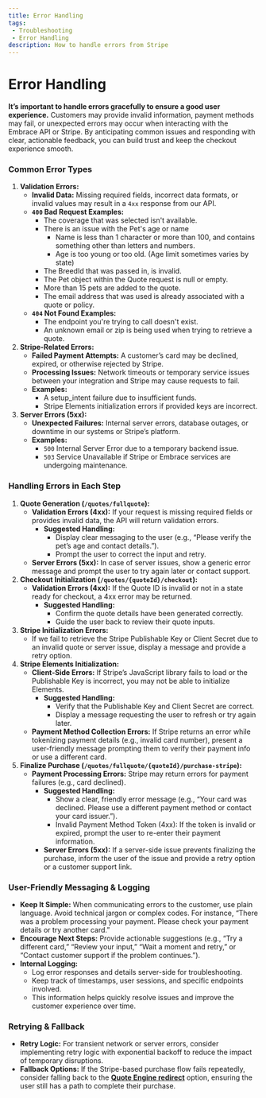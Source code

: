 ```yaml
---
title: Error Handling
tags: 
 - Troubleshooting
 - Error Handling
description: How to handle errors from Stripe
---
```


# Error Handling

**It’s important to handle errors gracefully to ensure a good user experience.** Customers may provide invalid information, payment methods may fail, or unexpected errors may occur when interacting with the Embrace API or Stripe. By anticipating common issues and responding with clear, actionable feedback, you can build trust and keep the checkout experience smooth.

### Common Error Types
1. **Validation Errors:**
    - **Invalid Data:** Missing required fields, incorrect data formats, or invalid values may result in a `4xx` response from our API.
    - **`400` Bad Request Examples:**
      - The coverage that was selected isn't available.
      - There is an issue with the Pet's age or name
        - Name is less than 1 character or more than 100, and contains something other than letters and numbers.
        - Age is too young or too old. (Age limit sometimes varies by state)
      - The BreedId that was passed in, is invalid.
      - The Pet object within the Quote request is null or empty. 
      - More than 15 pets are added to the quote.
      - The email address that was used is already associated with a quote or policy. 
    - **`404` Not Found Examples:**
      - The endpoint you're trying to call doesn't exist.
      - An unknown email or zip is being used when trying to retrieve a quote. 
2. **Stripe-Related Errors:**
   - **Failed Payment Attempts:** A customer’s card may be declined, expired, or otherwise rejected by Stripe.
   - **Processing Issues:** Network timeouts or temporary service issues between your integration and Stripe may cause requests to fail.
   - **Examples:**
     - A setup_intent failure due to insufficient funds.
     - Stripe Elements initialization errors if provided keys are incorrect.
3. **Server Errors (5xx):**
    - **Unexpected Failures:** Internal server errors, database outages, or downtime in our systems or Stripe’s platform.
    - **Examples:**
      - `500` Internal Server Error due to a temporary backend issue.
      - `503` Service Unavailable if Stripe or Embrace services are undergoing maintenance.

### Handling Errors in Each Step
1. **Quote Generation (`/quotes/fullquote`):**
    - **Validation Errors (4xx):** If your request is missing required fields or provides invalid data, the API will return validation errors.
      - **Suggested Handling:**
        - Display clear messaging to the user (e.g., “Please verify the pet’s age and contact details.”).
        - Prompt the user to correct the input and retry.
    - **Server Errors (5xx):** In case of server issues, show a generic error message and prompt the user to try again later or contact support.
2. **Checkout Initialization (`/quotes/{quoteId}/checkout`):**
    - **Validation Errors (4xx):** If the Quote ID is invalid or not in a state ready for checkout, a 4xx error may be returned.
      - **Suggested Handling:**
        - Confirm the quote details have been generated correctly.
        - Guide the user back to review their quote inputs.
3. **Stripe Initialization Errors:**
   - If we fail to retrieve the Stripe Publishable Key or Client Secret due to an invalid quote or server issue, display a message and provide a retry option.
4. **Stripe Elements Initialization:**
   - **Client-Side Errors:** If Stripe’s JavaScript library fails to load or the Publishable Key is incorrect, you may not be able to initialize Elements.
     - **Suggested Handling:**
       - Verify that the Publishable Key and Client Secret are correct.
       - Display a message requesting the user to refresh or try again later.
   - **Payment Method Collection Errors:** If Stripe returns an error while tokenizing payment details (e.g., invalid card number), present a user-friendly message prompting them to verify their payment info or use a different card.
5. **Finalize Purchase (`/quotes/fullquote/{quoteId}/purchase-stripe`):**
   - **Payment Processing Errors:** Stripe may return errors for payment failures (e.g., card declined).
     - **Suggested Handling:**
       - Show a clear, friendly error message (e.g., “Your card was declined. Please use a different payment method or contact your card issuer.”).
       - Invalid Payment Method Token (4xx): If the token is invalid or expired, prompt the user to re-enter their payment information.
     - **Server Errors (5xx):** If a server-side issue prevents finalizing the purchase, inform the user of the issue and provide a retry option or a customer support link.
  
### User-Friendly Messaging & Logging
- **Keep It Simple:** When communicating errors to the customer, use plain language. Avoid technical jargon or complex codes. For instance, “There was a problem processing your payment. Please check your payment details or try another card.”
- **Encourage Next Steps:** Provide actionable suggestions (e.g., “Try a different card,” “Review your input,” “Wait a moment and retry,” or “Contact customer support if the problem continues.”).
- **Internal Logging:**
  - Log error responses and details server-side for troubleshooting.
  - Keep track of timestamps, user sessions, and specific endpoints involved.
  - This information helps quickly resolve issues and improve the customer experience over time.
  
### Retrying & Fallback
- **Retry Logic:** For transient network or server errors, consider implementing retry logic with exponential backoff to reduce the impact of temporary disruptions.
- **Fallback Options:** If the Stripe-based purchase flow fails repeatedly, consider falling back to the [**Quote Engine redirect**](qe-steps) option, ensuring the user still has a path to complete their purchase.
